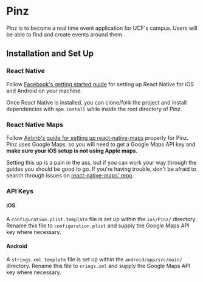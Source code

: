 # Pinz

Pinz is to become a real time event application for UCF's campus. Users will be able to find and create events around them.

## Installation and Set Up

### React Native
Follow [Facebook's getting started guide](https://facebook.github.io/react-native/docs/getting-started.html) for setting up React Native for iOS and Android on your machine.

Once React Native is installed, you can clone/fork the project and install dependencies with `npm install` while inside the root directory of Pinz.

### React Native Maps
Follow [Airbnb's guide for setting up react-native-maps](https://github.com/airbnb/react-native-maps/blob/master/docs/installation.md) properly for Pinz. Pinz uses Google Maps, so you will need to get a Google Maps API key and **make sure your iOS setup is not using Apple maps.**

Setting this up is a pain in the ass, but if you can work your way through the guides you should be good to go. If you're having trouble, don't be afraid to search through issues on [react-native-maps' repo](https://github.com/airbnb/react-native-maps/issues).

### API Keys

#### iOS

A `configuration.plist.template` file is set up within the `ios/Pinz/` directory. Rename this file to `configuration.plist` and supply the Google Maps API key where necessary.

#### Android

A `strings.xml.template` file is set up within the `android/app/src/main/` directory. Rename this file to `srings.xml` and supply the Google Maps API key where necessary.
